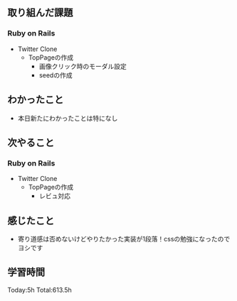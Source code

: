 ## 取り組んだ課題
### Ruby on Rails
- Twitter Clone
  - TopPageの作成
    - 画像クリック時のモーダル設定
    - seedの作成
## わかったこと
- 本日新たにわかったことは特になし
## 次やること
### Ruby on Rails
- Twitter Clone
  - TopPageの作成
    - レビュ対応
## 感じたこと
- 寄り道感は否めないけどやりたかった実装が1段落！cssの勉強になったのでヨシです
## 学習時間
Today:5h Total:613.5h